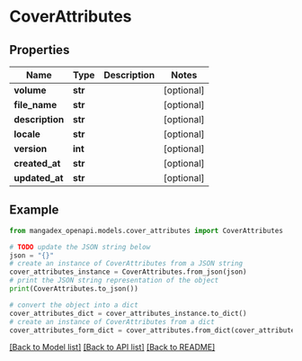 # CoverAttributes


## Properties

Name | Type | Description | Notes
------------ | ------------- | ------------- | -------------
**volume** | **str** |  | [optional] 
**file_name** | **str** |  | [optional] 
**description** | **str** |  | [optional] 
**locale** | **str** |  | [optional] 
**version** | **int** |  | [optional] 
**created_at** | **str** |  | [optional] 
**updated_at** | **str** |  | [optional] 

## Example

```python
from mangadex_openapi.models.cover_attributes import CoverAttributes

# TODO update the JSON string below
json = "{}"
# create an instance of CoverAttributes from a JSON string
cover_attributes_instance = CoverAttributes.from_json(json)
# print the JSON string representation of the object
print(CoverAttributes.to_json())

# convert the object into a dict
cover_attributes_dict = cover_attributes_instance.to_dict()
# create an instance of CoverAttributes from a dict
cover_attributes_form_dict = cover_attributes.from_dict(cover_attributes_dict)
```
[[Back to Model list]](../README.md#documentation-for-models) [[Back to API list]](../README.md#documentation-for-api-endpoints) [[Back to README]](../README.md)


